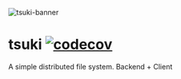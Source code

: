 ![tsuki-banner](https://i.imgur.com/4YaQrQS.png)

tsuki
[![codecov](https://codecov.io/gh/kureduro/tsuki/branch/master/graph/badge.svg)](https://codecov.io/gh/kureduro/tsuki)
==============

A simple distributed file system. Backend + Client
